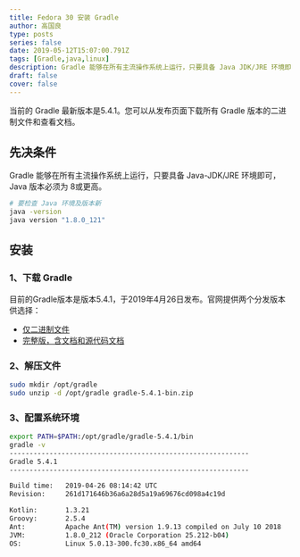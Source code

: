 ```yaml
---
title: Fedora 30 安装 Gradle
author: 高国良
type: posts
series: false
date: 2019-05-12T15:07:00.791Z
tags: [Gradle,java,linux]
description: Gradle 能够在所有主流操作系统上运行，只要具备 Java JDK/JRE 环境即可，Java 版本必须为 8或更高。
draft: false 
cover: false
---
```


当前的 Gradle 最新版本是5.4.1。您可以从发布页面下载所有 Gradle 版本的二进制文件和查看文档。

## 先决条件

Gradle 能够在所有主流操作系统上运行，只要具备 Java-JDK/JRE 环境即可，Java 版本必须为 8或更高。

```bash
# 要检查 Java 环境及版本新
java -version
java version "1.8.0_121"
```

## 安装

### 1、下载 Gradle 

目前的Gradle版本是版本5.4.1，于2019年4月26日发布。官网提供两个分发版本供选择：

- [仅二进制文件](https://gradle.org/next-steps/?version=5.4.1&format=bin)
- [完整版，含文档和源代码文档](https://gradle.org/next-steps/?version=5.4.1&format=all)

### 2、解压文件

```bash
sudo mkdir /opt/gradle
sudo unzip -d /opt/gradle gradle-5.4.1-bin.zip
```
### 3、配置系统环境

```bash
export PATH=$PATH:/opt/gradle/gradle-5.4.1/bin
gradle -v
------------------------------------------------------------
Gradle 5.4.1
------------------------------------------------------------

Build time:   2019-04-26 08:14:42 UTC
Revision:     261d171646b36a6a28d5a19a69676cd098a4c19d

Kotlin:       1.3.21
Groovy:       2.5.4
Ant:          Apache Ant(TM) version 1.9.13 compiled on July 10 2018
JVM:          1.8.0_212 (Oracle Corporation 25.212-b04)
OS:           Linux 5.0.13-300.fc30.x86_64 amd64
```
